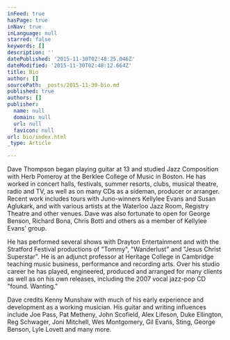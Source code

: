 ```yaml
---
inFeed: true
hasPage: true
inNav: true
inLanguage: null
starred: false
keywords: []
description: ''
datePublished: '2015-11-30T02:48:25.046Z'
dateModified: '2015-11-30T02:48:12.664Z'
title: Bio
author: []
sourcePath: _posts/2015-11-30-bio.md
published: true
authors: []
publisher:
  name: null
  domain: null
  url: null
  favicon: null
url: bio/index.html
_type: Article

---
```

Dave Thompson began playing guitar at 13 and studied Jazz Composition with Herb Pomeroy at the Berklee College of Music in Boston. He has worked in concert halls, festivals, summer resorts, clubs, musical theatre, radio and TV, as well as on many CDs as a sideman, producer or arranger. Recent work includes tours with Juno-winners Kellylee Evans and Susan Aglukark, and with various artists at the Waterloo Jazz Room, Registry Theatre and other venues. Dave was also fortunate to open for George Benson, Richard Bona, Chris Botti and others as a member of Kellylee Evans' group.

He has performed several shows with Drayton Entertainment and with the Stratford Festival productions of "Tommy", "Wanderlust" and "Jesus Christ Superstar". He is an adjunct professor at Heritage College in Cambridge teaching music business, performance and recording arts. Over his studio career he has played, engineered, produced and arranged for many clients as well as on his own releases, including the 2007 vocal jazz-pop CD "found. Wanting."

Dave credits Kenny Munshaw with much of his early experience and development as a working musician. His guitar and writing influences include Joe Pass, Pat Metheny, John Scofield, Alex Lifeson, Duke Ellington, Reg Schwager, Joni Mitchell, Wes Montgomery, Gil Evans, Sting, George Benson, Lyle Lovett and many more.